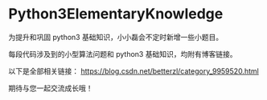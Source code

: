 # Python3ElementaryKnowledge
为提升和巩固 python3 基础知识，小小磊会不定时新增一些小题目。

每段代码涉及到的小型算法问题和 python3 基础知识，均附有博客链接。

以下是全部相关链接：
https://blog.csdn.net/betterzl/category_9959520.html

期待与您一起交流成长哦！

